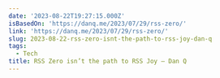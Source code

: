 ```yaml
---
date: '2023-08-22T19:27:15.000Z'
isBasedOn: 'https://danq.me/2023/07/29/rss-zero/'
link: 'https://danq.me/2023/07/29/rss-zero/'
slug: 2023-08-22-rss-zero-isnt-the-path-to-rss-joy-dan-q
tags:
  - Tech
title: RSS Zero isn’t the path to RSS Joy – Dan Q
---
```


